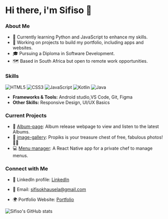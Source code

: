 # Hi there, i'm Sifiso 👋


### About Me
- 🌱 Currently learning Python and JavaScript to enhance my skills.
- 💼 Working on projects to build my portfolio, including apps and websites.
- 🎓 Pursuing a Diploma in Software Development.
- 🗺️ Based in South Africa but open to remote work opportunities.

### Skills
![HTML5](https://img.shields.io/badge/HTML5-E34F26?style=flat&logo=html5&logoColor=white)
![CSS3](https://img.shields.io/badge/CSS3-1572B6?style=flat&logo=css3&logoColor=white)
![JavaScript](https://img.shields.io/badge/JavaScript-F7DF1E?style=flat&logo=javascript&logoColor=black)
![Kotlin](https://img.shields.io/badge/Kotlin-0095D5?style=flat&logo=kotlin&logoColor=white)
![Java](https://img.shields.io/badge/Java-ED8B00?style=flat&logo=openjdk&logoColor=white)

- **Frameworks & Tools:** Android studio,VS Code, Git, Figma
- **Other Skills:** Responsive Design, UI/UX Basics

### Current Projects
- 🚀 [Album-page](https://sifisopk.github.io/Album-page/): Album release webpage to view and listen to the latest Albums.
- 🎨 [image-gallery](https://sifisopk.github.io/image-gallery/): Propiks is your treasure chest of free, fabulous photos! 🎨✨
- 💻 [Menu manager](https://github.com/Sifisopk/Chef-Menu-App): A React Native app for a private chef to manage menus.

  
### Connect with Me
- 💼 LinkedIn profile: [LinkedIn](https://www.linkedin.com/in/sifiso-khausela/)
- 📧 Email: sifisokhausela@gmail.com
- 🌍 Portfolio Website: [Portfolio](https://sfisodev.xyz/#home)

  <!-- GitHub Stats from https://github.com/anuraghazra/github-readme-stats -->
![Sifiso's GitHub stats](https://github-readme-stats.vercel.app/api?username=Sifisopk&show_icons=true&theme=tokyonight)
